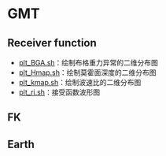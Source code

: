 # GMT

## Receiver function
- [plt_BGA.sh](ReceiverFunction/plt_BGA.sh)：绘制布格重力异常的二维分布图
- [plt_Hmap.sh](ReceiverFunction/plt_Hmap.sh)：绘制莫霍面深度的二维分布图
- [plt_kmap.sh](ReceiverFunction/plt_kmap.sh)：绘制波速比的二维分布图
- [plt_ri.sh](ReceiverFunction/plt_ri.sh)：接受函数波形图
## FK
## Earth
